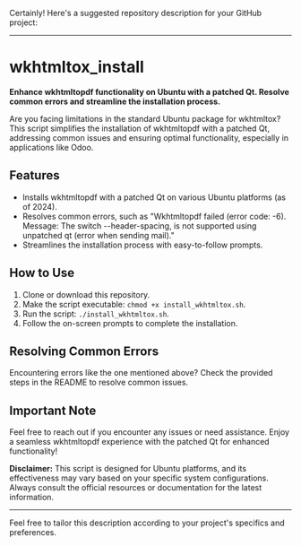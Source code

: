 Certainly! Here's a suggested repository description for your GitHub project:

---

# wkhtmltox_install

**Enhance wkhtmltopdf functionality on Ubuntu with a patched Qt. Resolve common errors and streamline the installation process.**

Are you facing limitations in the standard Ubuntu package for wkhtmltox? This script simplifies the installation of wkhtmltopdf with a patched Qt, addressing common issues and ensuring optimal functionality, especially in applications like Odoo.

## Features

- Installs wkhtmltopdf with a patched Qt on various Ubuntu platforms (as of 2024).
- Resolves common errors, such as "Wkhtmltopdf failed (error code: -6). Message: The switch --header-spacing, is not supported using unpatched qt (error when sending mail)."
- Streamlines the installation process with easy-to-follow prompts.

## How to Use

1. Clone or download this repository.
2. Make the script executable: `chmod +x install_wkhtmltox.sh`.
3. Run the script: `./install_wkhtmltox.sh`.
4. Follow the on-screen prompts to complete the installation.

## Resolving Common Errors

Encountering errors like the one mentioned above? Check the provided steps in the README to resolve common issues.

## Important Note

Feel free to reach out if you encounter any issues or need assistance. Enjoy a seamless wkhtmltopdf experience with the patched Qt for enhanced functionality!

**Disclaimer:** This script is designed for Ubuntu platforms, and its effectiveness may vary based on your specific system configurations. Always consult the official resources or documentation for the latest information.

---

Feel free to tailor this description according to your project's specifics and preferences.
